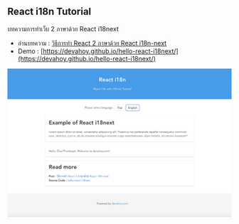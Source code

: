React i18n Tutorial
---

บทความการทำเว็บ 2 ภาษาด้วย React i18next

* อ่านบทความ : [วิธีการทำ React 2 ภาษาด้วย React i18n-next](https://devahoy.com/blog/2018/04/getting-started-with-react-i18next/)
* Demo : [https://devahoy.github.io/hello-react-i18next/](https://devahoy.github.io/hello-react-i18next/)

![Screenshot](screenshot.png)
